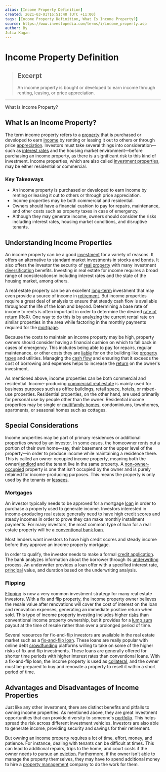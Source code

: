 ```yaml
---
alias: [Income Property Definition]
created: 2021-03-01T16:51:40 (UTC +11:00)
tags: [Income Property Definition, What Is Income Property?]
source: https://www.investopedia.com/terms/i/income_property.asp
author: By
Julia Kagan
---
```


# Income Property Definition

> ## Excerpt
> An income property is bought or developed to earn income through renting, leasing, or price appreciation.

---

What Is Income Property?
## What Is an Income Property?

The term income property refers to a [property](https://www.investopedia.com/terms/p/property.asp) that is purchased or developed to earn [income](https://www.investopedia.com/terms/i/income.asp) by renting or leasing it out to others or through price [appreciation](https://www.investopedia.com/terms/a/appreciation.asp). Investors must take several things into consideration—such as [interest rates](https://www.investopedia.com/terms/i/interestrate.asp) and the housing market environment—before purchasing an income property, as there is a significant risk to this kind of investment. Income properties, which are also called [investment properties](https://www.investopedia.com/terms/i/investment-property.asp), may be either residential or commercial.

### Key Takeaways

-   An income property is purchased or developed to earn income by renting or leasing it out to others or through price appreciation.
-   Income properties may be both commercial and residential.
-   Owners should have a financial cushion to pay for repairs, maintenance, and other costs such as property taxes in case of emergency.
-   Although they may generate income, owners should consider the risks including interest rates, housing market conditions, and disruptive tenants.

## Understanding Income Properties

An income property can be a good [investment](https://www.investopedia.com/mortgage/real-estate-investing-guide/) for a variety of reasons. It offers an alternative to standard market investments in stocks and bonds. It also offers the investor the security of [real property](https://www.investopedia.com/terms/r/real-property.asp) with many investment [diversification](https://www.investopedia.com/terms/d/diversification.asp) benefits. Investing in real estate for income requires a broad range of considerationsm including interest rates and the state of the housing market, among others.

A real estate property can be an excellent [long-term](https://www.investopedia.com/terms/l/longterm.asp) investment that may even provide a source of income in [retirement](https://www.investopedia.com/terms/r/retirement.asp). But income properties require a great deal of analysis to ensure that steady cash flow is available throughout the life of the loan and beyond. Determining a base rate of income to rents is often important in order to determine the desired [rate of return](https://www.investopedia.com/terms/r/rateofreturn.asp) (RoR). One way to do this is by analyzing the current rental rate on similar properties in the area while factoring in the monthly payments required for the [mortgage](https://www.investopedia.com/terms/m/mortgage.asp).

Because the costs to maintain an income property may be high, property owners should consider having a financial cushion on which to fall back in cases of emergency. This includes being able to pay for repairs, regular maintenance, or other costs they are [liable](https://www.investopedia.com/terms/l/liability.asp) for on the building like [property taxes](https://www.investopedia.com/terms/p/propertytax.asp) and utilities. Managing the [cash flow](https://www.investopedia.com/terms/c/cashflow.asp) and ensuring that it exceeds the cost of borrowing and expenses helps to increase the [return](https://www.investopedia.com/terms/r/return.asp) on the owner's investment.

As mentioned above, income properties can be both commercial and residential. Income-producing [commercial real estate](https://www.investopedia.com/terms/c/commercialrealestate.asp) is mainly used for business purposes such as office buildings, retail space, hotels, or mixed-use properties. Residential properties, on the other hand, are used primarily for personal use by people other than the owner. Residential income properties may be single or [multifamily homes](https://www.investopedia.com/articles/personal-finance/041216/3-reasons-invest-multifamily-real-estate.asp), condominiums, townhomes, apartments, or seasonal homes such as cottages.

## Special Considerations

Income properties may be part of primary residences or additional properties owned by an investor. In some cases, the homeowner rents out a portion of their own home—say, their basement or the upper level of the property—in order to produce income while maintaining a residence there. This is called an owner-occupied income property, meaning both the owner/[landlord](https://www.investopedia.com/terms/l/landlord.asp) and the tenant live in the same property. A [non-owner-occupied](https://www.investopedia.com/terms/n/non-owner_occupied.asp) property is one that isn't occupied by the owner and is purely retained for income-producing purposes. This means the property is only used by the tenants or [lessees](https://www.investopedia.com/terms/l/lessee.asp).

### Mortgages

An investor typically needs to be approved for a mortgage [loan](https://www.investopedia.com/terms/l/loan.asp) in order to purchase a property used to generate income. Investors interested in income-producing real estate generally need to have high credit scores and steady incomes in order to prove they can make monthly installment payments. For many investors, the most common type of loan for a real estate property will be a [conventional bank loan](https://www.investopedia.com/articles/investing/021016/complete-guide-financing-investment-property.asp).

Most lenders want investors to have high credit scores and steady income before they approve an income property mortgage.

In order to qualify, the investor needs to make a formal [credit application](https://www.investopedia.com/terms/c/credit-application.asp). The bank analyzes information about the borrower through its [underwriting](https://www.investopedia.com/terms/u/underwriting.asp) process. An underwriter provides a loan offer with a specified interest rate, [principal](https://www.investopedia.com/terms/p/principal.asp) value, and duration based on the underwriting analysis.

### Flipping

[Flipping](https://www.investopedia.com/terms/f/flipping.asp) is now a very common investment strategy for many real estate investors. With a fix and flip property, the income property owner believes the resale value after renovations will cover the cost of interest on the loan and renovation expenses, generating an immediate positive return when sold. This type of income property investing includes higher [risks](https://www.investopedia.com/terms/r/risk.asp) than conventional income property ownership, but it provides for a [lump sum](https://www.investopedia.com/terms/l/lump-sum-payment.asp) payout at the time of resale rather than over a prolonged period of time.

Several resources for fix-and-flip investors are available in the real estate market such as a [fix-and-flip loan](https://www.investopedia.com/articles/investing/012617/how-get-loan-flip-house.asp). These loans are really popular with online debt [crowdfunding](https://www.investopedia.com/terms/c/crowdfunding.asp) platforms willing to take on some of the higher risks of fix and flip investments. These loans are generally offered for shorter time periods with higher interest rates than conventional loans. With a fix-and-flip loan, the income property is used as [collateral](https://www.investopedia.com/terms/c/collateral.asp), and the owner must be prepared to buy and renovate a property to resell it within a short period of time.

## Advantages and Disadvantages of Income Properties

Just like any other investment, there are distinct benefits and pitfalls to owning income properties. As mentioned above, they are great investment opportunities that can provide diversity to someone's [portfolio](https://www.investopedia.com/terms/p/portfolio.asp). This helps spread the risk across different investment vehicles. Investors are also able to generate income, providing security and savings for their retirement.

But owning an income property requires a lot of time, effort, money, and patience. For instance, dealing with tenants can be difficult at times. This can lead to additional repairs, trips to the home, and court costs if the owner needs to pursue an [eviction](https://www.investopedia.com/terms/e/eviction.asp). Furthermore, if the owner isn't able to manage the property themselves, they may have to spend additional money to hire a [property management](https://www.investopedia.com/terms/p/property-management.asp) company to do the work for them.
